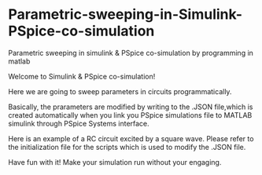 # Parametric-sweeping-in-Simulink-PSpice-co-simulation
Parametric sweeping in simulink &amp; PSpice co-simulation by programming in matlab

Welcome to Simulink & PSpice co-simulation!

Here we are going to sweep parameters in circuits programmatically.

Basically, the prarameters are modified by writing to the .JSON file,which is created automatically when you link you PSpice simulations file to MATLAB simulink through PSpice Systems interface.

Here is an example of a RC circuit excited by a square wave.
Please refer to the initialization file for the scripts which is used to modify the .JSON file.

Have fun with it! Make your simulation run without your engaging.
